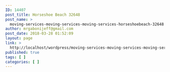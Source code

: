 ```yaml
---
ID: 14407
post_title: Horseshoe Beach 32648
post_name: >
  moving-services-moving-services-moving-services-horseshoebeach-32648
author: mrgabonijeff@gmail.com
post_date: 2018-03-28 01:52:09
layout: page
link: >
  http://localhost/wordpress/moving-services-moving-services-moving-services-horseshoebeach-32648/
published: true
tags: [ ]
categories: [ ]
---
```

